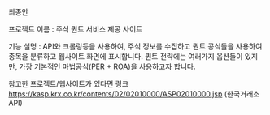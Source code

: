 최종안

프로젝트 이름 : 주식 퀀트 서비스 제공 사이트

기능 설명 : API와 크롤링등을 사용하여, 주식 정보를 수집하고 퀀트 공식들을 사용하여 종목을 분류하고 웹사이트 화면에 표시합니다.
퀀트 전략에는 여러가지 옵션들이 있지만, 가장 기본적인 마법공식(PER + ROA)을 사용하고자 합니다.

참고한 프로젝트/웹사이트가 있다면 링크
https://kasp.krx.co.kr/contents/02/02010000/ASP02010000.jsp (한국거래소 API)
